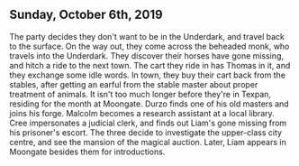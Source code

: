 ## Sunday, October 6th, 2019
The party decides they don't want to be in the Underdark, and travel back to the surface.
On the way out, they come across the beheaded monk, who travels into the Underdark.
They discover their horses have gone missing, and hitch a ride to the next town.
The cart they ride in has Thomas in it, and they exchange some idle words.
In town, they buy their cart back from the stables, after getting an earful from the stable master about proper treatment of animals.
It isn't too much longer before they're in Texpan, residing for the month at Moongate.
Durzo finds one of his old masters and joins his forge.
Malcolm becomes a research assistant at a local library.
Cree impersonates a judicial clerk, and finds out Liam's gone missing from his prisoner's escort.
The three decide to investigate the upper-class city centre, and see the mansion of the magical auction.
Later, Liam appears in Moongate besides them for introductions.
